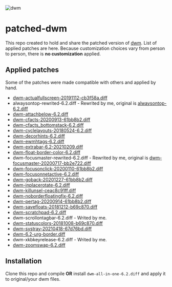 ![dwm](./dwm.png)

# patched-dwm

This repo created to hold and share the patched version of [dwm](https://dwm.suckless.org). List of applied patches are here. Because customization choices vary from person to person, there is **no customization** applied.

## Applied patches

Some of the patches were made compatible with others and applied by hand.

-	[dwm-actualfullscreen-20191112-cb3f58a.diff](https://dwm.suckless.org/patches/actualfullscreen/dwm-actualfullscreen-20191112-cb3f58a.diff)
-	alwaysontop-rewrited-6.2.diff - Rewrited by me, original is [alwaysontop-6.2.diff](https://dwm.suckless.org/patches/alwaysontop/alwaysontop-6.2.diff)
-	[dwm-attachbelow-6.2.diff](https://dwm.suckless.org/patches/attachbelow/dwm-attachbelow-6.2.diff)
-	[dwm-cfacts-20200913-61bb8b2.diff](https://dwm.suckless.org/patches/cfacts/dwm-cfacts-20200913-61bb8b2.diff)
-	[dwm-cfacts_bottomstack-6.2.diff](https://dwm.suckless.org/patches/cfacts/dwm-cfacts_bottomstack-6.2.diff)
-	[dwm-cyclelayouts-20180524-6.2.diff](https://dwm.suckless.org/patches/cyclelayouts/dwm-cyclelayouts-20180524-6.2.diff)
-	[dwm-decorhints-6.2.diff](https://dwm.suckless.org/patches/decoration_hints/dwm-decorhints-6.2.diff)
-	[dwm-ewmhtags-6.2.diff](https://dwm.suckless.org/patches/ewmhtags/dwm-ewmhtags-6.2.diff)
-	[dwm-extrabar-6.2-20210209.diff](https://dwm.suckless.org/patches/extrabar/dwm-extrabar-6.2-20210209.diff)
-	[dwm-float-border-color-6.2.diff](https://dwm.suckless.org/patches/float_border_color/dwm-float-border-color-6.2.diff)
-	dwm-focusmaster-rewrited-6.2.diff - Rewrited by me, original is [dwm-focusmaster-20200717-bb2e722.diff](https://dwm.suckless.org/patches/focusmaster/dwm-focusmaster-20200717-bb2e722.diff)
-	[dwm-focusonclick-20200110-61bb8b2.diff](https://dwm.suckless.org/patches/focusonclick/dwm-focusonclick-20200110-61bb8b2.diff)
-	[dwm-focusonnetactive-6.2.diff](https://dwm.suckless.org/patches/focusonnetactive/dwm-focusonnetactive-6.2.diff)
-	[dwm-goback-20201227-61bb8b2.diff](https://dwm.suckless.org/patches/goback/dwm-goback-20201227-61bb8b2.diff)
-	[dwm-inplacerotate-6.2.diff](https://dwm.suckless.org/patches/inplacerotate/dwm-inplacerotate-6.2.diff)
-	[dwm-killunsel-ceac8c91ff.diff](https://dwm.suckless.org/patches/killunsel/dwm-killunsel-ceac8c91ff.diff)
-	[dwm-noborderfloatingfix-6.2.diff](https://dwm.suckless.org/patches/noborder/dwm-noborderfloatingfix-6.2.diff)
-	[dwm-pertag-20200914-61bb8b2.diff](https://dwm.suckless.org/patches/pertag/dwm-pertag-20200914-61bb8b2.diff)
-	[dwm-savefloats-20181212-b69c870.diff](https://dwm.suckless.org/patches/save_floats/dwm-savefloats-20181212-b69c870.diff)
-	[dwm-scratchpad-6.2.diff](https://dwm.suckless.org/patches/scratchpad/dwm-scratchpad-6.2.diff)
-	dwm-scrollontagbar-6.2.diff - Writed by me.
-	[dwm-statuscolors-20181008-b69c870.diff](https://dwm.suckless.org/patches/statuscolors/dwm-statuscolors-20181008-b69c870.diff)
-	[dwm-systray-20210418-67d76bd.diff](https://dwm.suckless.org/patches/systray/dwm-systray-20210418-67d76bd.diff)
-	[dwm-6.2-urg-border.diff](https://dwm.suckless.org/patches/urgentborder/dwm-6.2-urg-border.diff)
-	dwm-xkbkeyrelease-6.2.diff - Writed by me.
-	[dwm-zoomswap-6.2.diff](https://dwm.suckless.org/patches/zoomswap/dwm-zoomswap-6.2.diff)

## Installation
Clone this repo and compile **OR** install `dwm-all-in-one-6.2.diff` and apply it to original/your dwm files.
